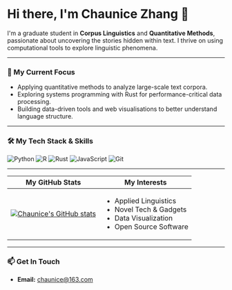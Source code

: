 # Hi there, I'm Chaunice Zhang 👋

I'm a graduate student in **Corpus Linguistics** and **Quantitative Methods**, passionate about uncovering the stories hidden within text. I thrive on using computational tools to explore linguistic phenomena.

---

### 🚀 My Current Focus

* Applying quantitative methods to analyze large-scale text corpora.
* Exploring systems programming with Rust for performance-critical data processing.
* Building data-driven tools and web visualisations to better understand language structure.

---

### 🛠️ My Tech Stack & Skills

![Python](https://img.shields.io/badge/Python-3776AB?style=for-the-badge&logo=python&logoColor=white)
![R](https://img.shields.io/badge/R-276DC3?style=for-the-badge&logo=r&logoColor=white)
![Rust](https://img.shields.io/badge/rust-%23000000.svg?style=for-the-badge&logo=rust&logoColor=white)
![JavaScript](https://img.shields.io/badge/JavaScript-F7DF1E?style=for-the-badge&logo=javascript&logoColor=black)
![Git](https://img.shields.io/badge/git-%23F05033.svg?style=for-the-badge&logo=git&logoColor=white)

---

| My GitHub Stats                                                                                                    | My Interests                                                                                                                                                                                                                                                                                                 |
| ---------------------------------------------------------------------------------------------------------------------- | ---------------------------------------------------------------------------------------------------------------------------------------------------------------------------------------------------------------------------------------------------------------------------------------------------------------- |
| [![Chaunice's GitHub stats](https://github-readme-stats.vercel.app/api?username=chaunice&show_icons=true&theme=gotham&rank_icon=percentile&show_owner=true&hide_title=true&count_private=true)](https://github.com/anuraghazra/github-readme-stats) | <ul><li>Applied Linguistics</li><li>Novel Tech & Gadgets</li><li>Data Visualization</li><li>Open Source Software</li></ul> |

---

### 📫 Get In Touch

* **Email:** [chaunice@163.com](mailto:chaunice@163.com)
